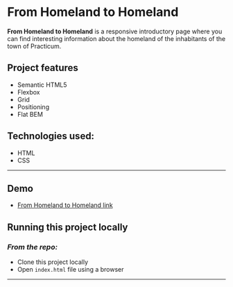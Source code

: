 # **From Homeland to Homeland**

**From Homeland to Homeland** is a responsive introductory page where you can find interesting information about the homeland of the inhabitants of the town of Practicum.

## Project features

- Semantic HTML5
- Flexbox
- Grid
- Positioning
- Flat BEM

## Technologies used:

* HTML
* CSS

___

## Demo

* [From Homeland to Homeland link](https://inndi.github.io/web_project_3/)


## Running this project locally
### *From the repo:*

* Clone this project locally
* Open ```index.html``` file using a browser
___
